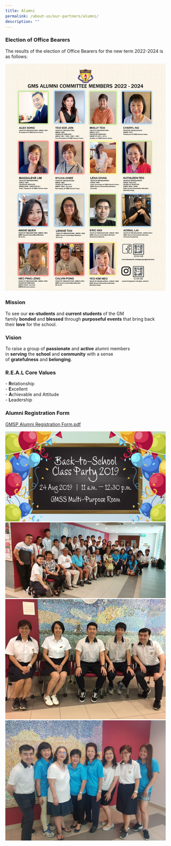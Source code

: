 ```yaml
---
title: Alumni
permalink: /about-us/our-partners/alumni/
description: ""
---
```

### Election of Office Bearers

The results of the election of Office Bearers for the new term 2022-2024 is as follows:

![](/images/Alumni_Committee%20Photo%202022%20-%202024%20portrait.jpg)

### Mission

To see our **ex-students** and **current students** of the GM family **bonded** and **blessed** through **purposeful events** that bring back their **love** for the school.  

### Vision

To raise a group of **passionate** and **active** alumni members in **serving** the **school** and **community** with a sense of **gratefulness** and **belonging**.

### R.E.A.L Core Values

\- **R**elationship  
\- **E**xcellent  
\- **A**chievable and Attitude  
\- **L**eadership

### Alumni Registration Form

[GMSP Alumni Registration Form.pdf](/files/GMSP%20Alumni%20Registration%20Form.pdf)

![](/images/IMG-20190715-WA0012.jpg)
![](/images/20190824_122907.jpg)
![](/images/IMG-20190824-WA0035.jpg)
![](/images/IMG-20190824-WA0032.jpg)